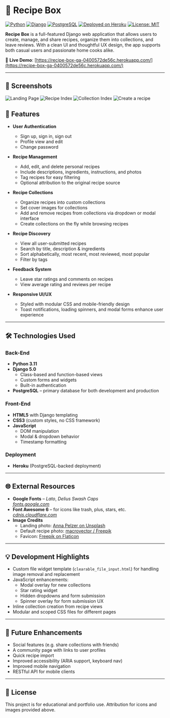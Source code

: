 # 🥘 Recipe Box

[![Python](https://img.shields.io/badge/Python-3.11-blue.svg)](https://www.python.org/downloads/release/python-3110/)
[![Django](https://img.shields.io/badge/Django-5.0-green.svg)](https://docs.djangoproject.com/en/5.0/)
[![PostgreSQL](https://img.shields.io/badge/PostgreSQL-15-blue.svg)](https://www.postgresql.org/)
[![Deployed on Heroku](https://img.shields.io/badge/Deployed-Heroku-7056bf?logo=heroku)](https://recipe-box-ga-0400572de56c.herokuapp.com/)
[![License: MIT](https://img.shields.io/badge/license-MIT-lightgrey.svg)](https://opensource.org/licenses/MIT)

**Recipe Box** is a full-featured Django web application that allows users to create, manage, and share recipes, organize them into collections, and leave reviews. With a clean UI and thoughtful UX design, the app supports both casual users and passionate home cooks alike.

🔗 **Live Demo**: [https://recipe-box-ga-0400572de56c.herokuapp.com/](https://recipe-box-ga-0400572de56c.herokuapp.com/)

---

## 📸 Screenshots

![Landing Page](<main_app/static/img/screenshots/Screenshot 2025-05-05 at 2.28.37 PM.png>)
![Recipe Index](<main_app/static/img/screenshots/Screenshot 2025-05-05 at 2.28.56 PM.png>)
![Collection Index](<main_app/static/img/screenshots/Screenshot 2025-05-05 at 2.30.14 PM.png>)
![Create a recipe](<main_app/static/img/screenshots/Screenshot 2025-05-05 at 2.30.25 PM.png>)

## 🚀 Features

- **User Authentication**

  - Sign up, sign in, sign out
  - Profile view and edit
  - Change password

- **Recipe Management**

  - Add, edit, and delete personal recipes
  - Include descriptions, ingredients, instructions, and photos
  - Tag recipes for easy filtering
  - Optional attribution to the original recipe source

- **Recipe Collections**

  - Organize recipes into custom collections
  - Set cover images for collections
  - Add and remove recipes from collections via dropdown or modal interface
  - Create collections on the fly while browsing recipes

- **Recipe Discovery**

  - View all user-submitted recipes
  - Search by title, description & ingredients
  - Sort alphabetically, most recent, most reviewed, most popular
  - Filter by tags

- **Feedback System**

  - Leave star ratings and comments on recipes
  - View average rating and reviews per recipe

- **Responsive UI/UX**
  - Styled with modular CSS and mobile-friendly design
  - Toast notifications, loading spinners, and modal forms enhance user experience

---

## 🛠 Technologies Used

### Back-End

- **Python 3.11**
- **Django 5.0**
  - Class-based and function-based views
  - Custom forms and widgets
  - Built-in authentication
- **PostgreSQL** – primary database for both development and production

### Front-End

- **HTML5** with Django templating
- **CSS3** (custom styles, no CSS framework)
- **JavaScript**
  - DOM manipulation
  - Modal & dropdown behavior
  - Timestamp formatting

### Deployment

- **Heroku** (PostgreSQL-backed deployment)

---

## 🌐 External Resources

- **Google Fonts** – _Lato_, _Delius Swash Caps_  
  _[fonts.google.com](https://fonts.google.com)_
- **Font Awesome 6** – for icons like trash, plus, stars, etc.  
  _[cdnjs.cloudflare.com](https://cdnjs.com/libraries/font-awesome)_
- **Image Credits**
  - Landing photo: [Anna Pelzer on Unsplash](https://unsplash.com/photos/bowl-of-vegetable-salads-IGfIGP5ONV0)
  - Default recipe photo: [macrovector / Freepik](https://www.freepik.com)
  - Favicon: [Freepik on Flaticon](https://www.flaticon.com/free-icons/dinner)

---

## 💡 Development Highlights

- Custom file widget template (`clearable_file_input.html`) for handling image removal and replacement
- JavaScript enhancements:
  - Modal overlay for new collections
  - Star rating widget
  - Hidden dropdowns and form submission
  - Spinner overlay for form submission UX
- Inline collection creation from recipe views
- Modular and scoped CSS files for different pages

---

## 🧪 Future Enhancements

- Social features (e.g. share collections with friends)
- A community page with links to user profiles
- Quick recipe import
- Improved accessibility (ARIA support, keyboard nav)
- Improved mobile navigation
- RESTful API for mobile clients

---

## 📝 License

This project is for educational and portfolio use. Attribution for icons and images provided above.
